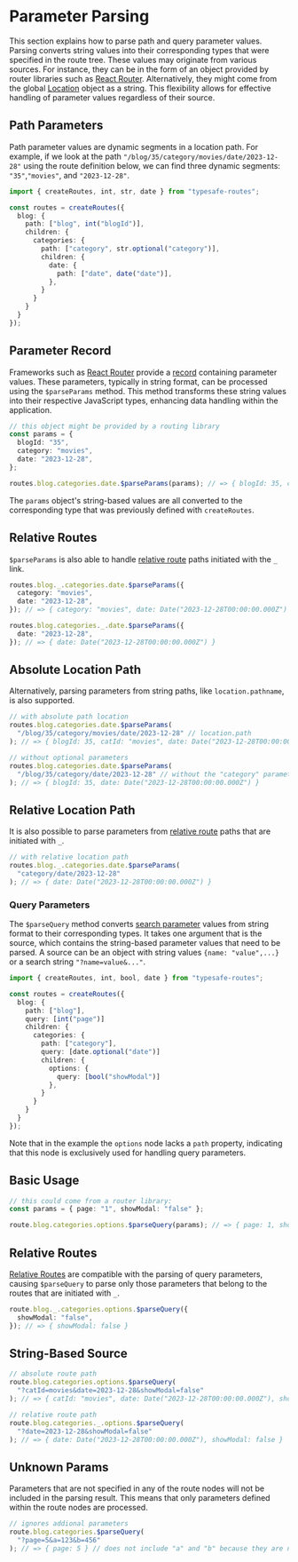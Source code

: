# Parameter Parsing

This section explains how to parse path and query parameter values. Parsing converts string values into their corresponding types that were specified in the route tree. These values may originate from various sources. For instance, they can be in the form of an object provided by router libraries such as [React Router](https://reactrouter.com). Alternatively, they might come from the global [Location](https://developer.mozilla.org/en-US/docs/Web/API/Location) object as a string. This flexibility allows for effective handling of parameter values regardless of their source.

## Path Parameters

Path parameter values are dynamic segments in a location path. For example, if we look at the path `"/blog/35/category/movies/date/2023-12-28"` using the route definition below, we can find three dynamic segments: `"35"`,`"movies"`, and `"2023-12-28"`.

``` ts
import { createRoutes, int, str, date } from "typesafe-routes";

const routes = createRoutes({
  blog: {
    path: ["blog", int("blogId")],
    children: {
      categories: {
        path: ["category", str.optional("category")],
        children: {
          date: {
            path: ["date", date("date")],
          },
        }
      }
    }
  }
});
```
<!-- tabs:start -->

## **Parameter Record**

Frameworks such as [React Router](https://reactrouter.com) provide a [record](https://reactrouter.com/en/main/hooks/use-params#useparams) containing parameter values. These parameters, typically in string format, can be processed using the `$parseParams` method. This method transforms these string values into their respective JavaScript types, enhancing data handling within the application.

``` ts
// this object might be provided by a routing library
const params = {
  blogId: "35",
  category: "movies",
  date: "2023-12-28",
};

routes.blog.categories.date.$parseParams(params); // => { blogId: 35, category: "movies", date: Date("2023-12-28T00:00:00.000Z") }
```

The `params` object's string-based values are all converted to the corresponding type that was previously defined with `createRoutes`.

## **Relative Routes**

`$parseParams` is also able to handle [relative route](basic-features/relative-routes.md) paths initiated with the `_` link.

``` ts
routes.blog._.categories.date.$parseParams({
  category: "movies",
  date: "2023-12-28",
}); // => { category: "movies", date: Date("2023-12-28T00:00:00.000Z") }

routes.blog.categories._.date.$parseParams({
  date: "2023-12-28",
}); // => { date: Date("2023-12-28T00:00:00.000Z") }
```

## **Absolute Location Path**

Alternatively, parsing parameters from string paths, like `location.pathname`, is also supported.

``` ts
// with absolute path location
routes.blog.categories.date.$parseParams(
  "/blog/35/category/movies/date/2023-12-28" // location.path
); // => { blogId: 35, catId: "movies", date: Date("2023-12-28T00:00:00.000Z") }

// without optional parameters
routes.blog.categories.date.$parseParams(
  "/blog/35/category/date/2023-12-28" // without the "category" parameter
); // => { blogId: 35, date: Date("2023-12-28T00:00:00.000Z") }
```

## **Relative Location Path**

It is also possible to parse parameters from [relative route](basic-features/relative-routes.md) paths that are initiated with `_`.

``` ts
// with relative location path
routes.blog._.categories.date.$parseParams(
  "category/date/2023-12-28"
); // => { date: Date("2023-12-28T00:00:00.000Z") }
```
<!-- tabs:end -->

### Query Parameters

The `$parseQuery` method converts [search parameter](https://developer.mozilla.org/en-US/docs/Web/API/URL/searchParams) values from string format to their corresponding types. It takes one argument that is the source, which contains the string-based parameter values that need to be parsed. A source can be an object with string values `{name: "value",...}` or a search string `"?name=value&..."`.

``` ts
import { createRoutes, int, bool, date } from "typesafe-routes";

const routes = createRoutes({
  blog: {
    path: ["blog"],
    query: [int("page")]
    children: {
      categories: {
        path: ["category"],
        query: [date.optional("date")]
        children: {
          options: {
            query: [bool("showModal")]
          },
        }
      }
    }
  }
});
```

Note that in the example the `options` node lacks a `path` property, indicating that this node is exclusively used for handling query parameters. 

<!-- tabs:start -->
## **Basic Usage**
``` ts
// this could come from a router library:
const params = { page: "1", showModal: "false" };

route.blog.categories.options.$parseQuery(params); // => { page: 1, showModal: false }
```

## **Relative Routes**

[Relative Routes](basic-features/relative-routes.md) are compatible with the parsing of query parameters, causing `$parseQuery` to parse only those parameters that belong to the routes that are initiated with `_`.

``` ts
route.blog._.categories.options.$parseQuery({
  showModal: "false",
}); // => { showModal: false }
```

## **String-Based Source**

``` ts
// absolute route path
route.blog.categories.options.$parseQuery(
  "?catId=movies&date=2023-12-28&showModal=false"
); // => { catId: "movies", date: Date("2023-12-28T00:00:00.000Z"), showModal: false }

// relative route path
route.blog.categories._.options.$parseQuery(
  "?date=2023-12-28&showModal=false"
); // => { date: Date("2023-12-28T00:00:00.000Z"), showModal: false }
```

## **Unknown Params**

Parameters that are not specified in any of the route nodes will not be included in the parsing result. This means that only parameters defined within the route nodes are processed.

``` ts
// ignores addional parameters 
route.blog.categories.$parseQuery(
  "?page=5&a=123&b=456"
); // => { page: 5 } // does not include "a" and "b" because they are not specified.
```
<!-- tabs:end -->
